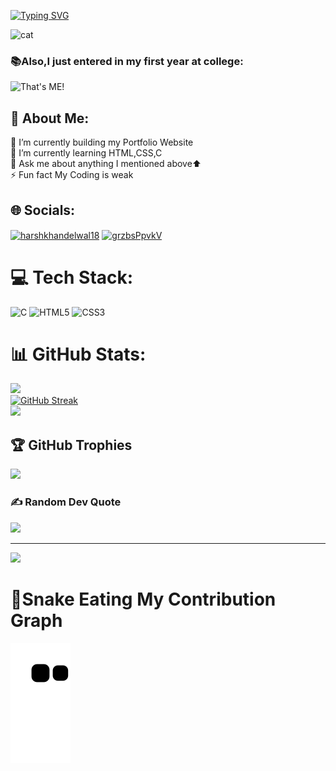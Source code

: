 
[![Typing SVG](https://readme-typing-svg.herokuapp.com?font=Fira+Code&pause=1000&width=435&lines=%F0%9F%91%8BHello+there+Visitor!;%E2%9C%A8Welcome+to+my+Github+Profile;I+am+Harsh+Khandelwal;India's+Least+Eligible+Coder%F0%9F%91%A8%E2%80%8D%F0%9F%92%BB;%F0%9F%93%A2Click+to+view+my+Linkedin+Profile)](https://www.linkedin.com/in/harshkhandelwal18/) 

![cat](https://user-images.githubusercontent.com/109679233/188181761-b8240b7e-2458-422f-a650-c681ddef5e3c.gif)

###  📚Also,I just entered in my first year at college:
![That's ME!](https://user-images.githubusercontent.com/109679233/188179680-bfafcd1d-c7de-4b4e-8098-aac21829fbed.png)



<h2>💫 About Me:</h2>
🔭 I’m currently building my Portfolio Website<br>🌱 I’m currently learning HTML,CSS,C<br>💬 Ask me about anything I mentioned above⬆️<br>⚡ Fun fact My Coding is weak 


## 🌐 Socials:
<a href="https://linkedin.com/in/harshkhandelwal18" target="blank"><img align="center" src="https://raw.githubusercontent.com/rahuldkjain/github-profile-readme-generator/master/src/images/icons/Social/linked-in-alt.svg" alt="harshkhandelwal18" height="30" width="40" /></a>
<a href="https://discord.gg/grzbsPpvkV" target="blank"><img align="center" src="https://raw.githubusercontent.com/rahuldkjain/github-profile-readme-generator/master/src/images/icons/Social/discord.svg" alt="grzbsPpvkV" height="30" width="40" /></a>
</p>


# 💻 Tech Stack:
![C](https://img.shields.io/badge/c-%2300599C.svg?style=flat&logo=c&logoColor=white) ![HTML5](https://img.shields.io/badge/html5-%23E34F26.svg?style=flat&logo=html5&logoColor=white) ![CSS3](https://img.shields.io/badge/css3-%231572B6.svg?style=flat&logo=css3&logoColor=white)
# 📊 GitHub Stats:
![](https://github-readme-stats.vercel.app/api?username=harsh007-github&theme=tokyonight&hide_border=false&include_all_commits=true&count_private=false)<br/>
[![GitHub Streak](http://github-readme-streak-stats.herokuapp.com?user=harsh007-github&theme=tokyonight)](https://git.io/streak-stats)<br/>
![](https://github-readme-stats.vercel.app/api/top-langs/?username=harsh007-github&theme=tokyonight&hide_border=false&include_all_commits=true&count_private=false&layout=compact)

## 🏆 GitHub Trophies
![](https://github-profile-trophy.vercel.app/?username=harsh007-github&theme=tokyonight&no-frame=false&no-bg=false&margin-w=4)

### ✍️ Random Dev Quote
![](https://quotes-github-readme.vercel.app/api?type=vetical&theme=tokyonight)

---
[![](https://visitcount.itsvg.in/api?id=harsh007-github&icon=0&color=0)](https://visitcount.itsvg.in)

# 🐍Snake Eating My Contribution Graph
![snake gif](https://github.com/harsh007-github/harsh007-github/blob/output/github-contribution-grid-snake.svg)
